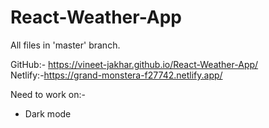 # React-Weather-App

All files in 'master' branch.

GitHub:- https://vineet-jakhar.github.io/React-Weather-App/
<br>
Netlify:-https://grand-monstera-f27742.netlify.app/


Need to work on:-
- Dark mode
